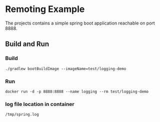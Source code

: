 # Remoting Example

The projects contains a simple spring boot application reachable on port 8888.

## Build and Run

### Build

```shell
./gradlew bootBuildImage --imageName=test/logging-demo
```

### Run

```shell
docker run -d -p 8888:8888 --name logging --rm test/logging-demo
```

### log file location in container

```
/tmp/spring.log
```